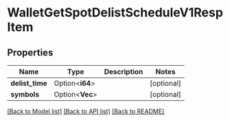 # WalletGetSpotDelistScheduleV1RespItem

## Properties

Name | Type | Description | Notes
------------ | ------------- | ------------- | -------------
**delist_time** | Option<**i64**> |  | [optional]
**symbols** | Option<**Vec<String>**> |  | [optional]

[[Back to Model list]](../README.md#documentation-for-models) [[Back to API list]](../README.md#documentation-for-api-endpoints) [[Back to README]](../README.md)


